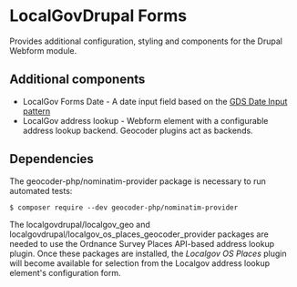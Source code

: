 # LocalGovDrupal Forms

Provides additional configuration, styling and components for the Drupal Webform module.

## Additional components

* LocalGov Forms Date - A date input field based on the [GDS Date Input pattern](https://design-system.service.gov.uk/components/date-input/)
* LocalGov address lookup - Webform element with a configurable address lookup backend.  Geocoder plugins act as backends.

## Dependencies
The geocoder-php/nominatim-provider package is necessary to run automated tests:
```
$ composer require --dev geocoder-php/nominatim-provider
```

The localgovdrupal/localgov_geo and localgovdrupal/localgov_os_places_geocoder_provider packages are needed to use the Ordnance Survey Places API-based address lookup plugin.  Once these packages are installed, the *Localgov OS Places* plugin will become available for selection from the Localgov address lookup element's configuration form.
